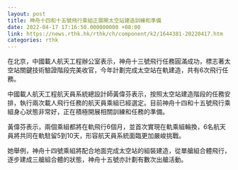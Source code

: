```yaml
---
layout: post
title: 神舟十四和十五號飛行乘組正展開太空站建造訓練和準備
date: 2022-04-17 17:16:50.000000000 +08:00
link: https://news.rthk.hk/rthk/ch/component/k2/1644381-20220417.htm
categories: rthk
---
```


在北京，中國載人航天工程辦公室表示，神舟十三號飛行任務圓滿成功，標志著太空站關鍵技術驗證階段完美收官，今年計劃完成太空站在軌建造，共有6次飛行任務。

中國載人航天工程航天員系統總設計師黃偉芬表示，按照太空站建造階段的任務安排，執行兩次載人飛行任務的航天員乘組已經選定。目前神舟十四和十五號飛行乘組身心狀態非常好，正在積極開展相關訓練和任務的準備。

黃偉芬表示，兩個乘組都將在軌飛行6個月，並首次實現在軌乘組輪換，6名航天員將共同在軌駐留5到10天，形容航天員系統面臨更加嚴峻挑戰。

她舉例，神舟十四號乘組將配合地面完成太空站的組裝建造，從單艙組合體飛行，逐步建成三艙組合體的狀態，神舟十五號亦計劃有數次出艙活動。
